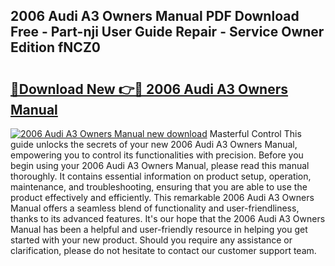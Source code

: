 ## 2006 Audi A3 Owners Manual PDF Download Free - Part-nji User Guide Repair - Service Owner Edition fNCZ0

# <h2><a href="http://cf2569.oget.top/?id=2006+Audi+A3+Owners+Manual">🔗Download New 👉🔴 2006 Audi A3 Owners Manual</a></h2>

[![2006 Audi A3 Owners Manual new download](https://i.imgur.com/5g1atiW.png)](http://cf2569.oget.top/?id=2006+Audi+A3+Owners+Manual)
Masterful Control This guide unlocks the secrets of your new 2006 Audi A3 Owners Manual, empowering you to control its functionalities with precision. Before you begin using your 2006 Audi A3 Owners Manual, please read this manual thoroughly. It contains essential information on product setup, operation, maintenance, and troubleshooting, ensuring that you are able to use the product effectively and efficiently. This remarkable 2006 Audi A3 Owners Manual offers a seamless blend of functionality and user-friendliness, thanks to its advanced features. It's our hope that the 2006 Audi A3 Owners Manual has been a helpful and user-friendly resource in helping you get started with your new product. Should you require any assistance or clarification, please do not hesitate to contact our customer support team.
